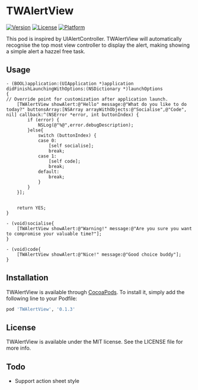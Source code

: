 # TWAlertView

[![Version](https://img.shields.io/cocoapods/v/TWAlertView.svg?style=flat)](http://cocoapods.org/pods/TWAlertView)
[![License](https://img.shields.io/cocoapods/l/TWAlertView.svg?style=flat)](http://cocoapods.org/pods/TWAlertView)
[![Platform](https://img.shields.io/cocoapods/p/TWAlertView.svg?style=flat)](http://cocoapods.org/pods/TWAlertView)

This pod is inspired by UIAlertController. TWAlertView will automatically recognise the top most view controller to display the alert, making showing a simple alert a hazzel free task.

## Usage

```objc
- (BOOL)application:(UIApplication *)application didFinishLaunchingWithOptions:(NSDictionary *)launchOptions
{
// Override point for customization after application launch.
    [TWAlertView showAlert:@"Hello" message:@"What do you like to do today?" buttonsArray:[NSArray arrayWithObjects:@"Socialise",@"Code", nil] callback:^(NSError *error, int buttonIndex) {
        if (error) {
            NSLog(@"%@",error.debugDescription);
        }else{
            switch (buttonIndex) {
            case 0:
                [self socialise];
                break;
            case 1:
                [self code];
                break;
            default:
                break;
            }
        }
    }];


    return YES;
}

- (void)socialise{
    [TWAlertView showAlert:@"Warning!" message:@"Are you sure you want to compromise your valuable time?"];
}

- (void)code{
    [TWAlertView showAlert:@"Nice!" message:@"Good choice buddy"];
}

```

## Installation

TWAlertView is available through [CocoaPods](http://cocoapods.org). To install
it, simply add the following line to your Podfile:

```ruby
pod 'TWAlertView', '0.1.3'
```

## License

TWAlertView is available under the MIT license. See the LICENSE file for more info.

## Todo

- Support action sheet style
